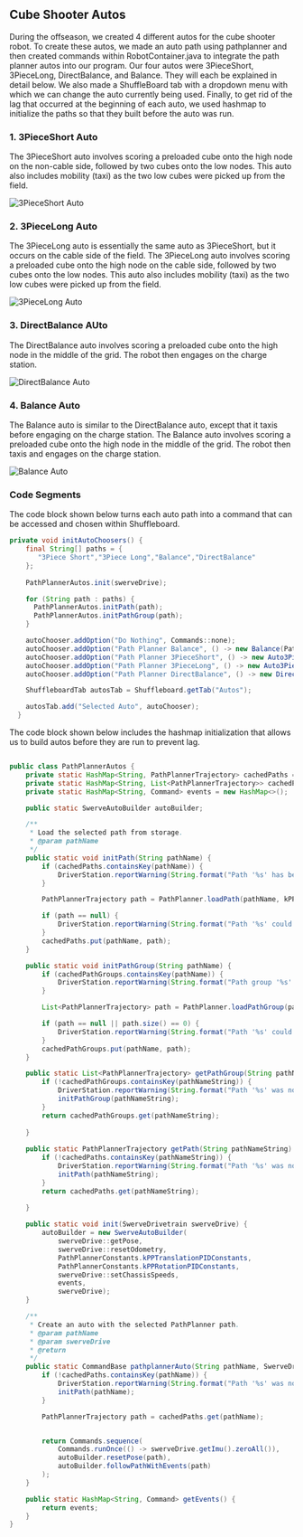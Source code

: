 ## Cube Shooter Autos

During the offseason, we created 4 different autos for the cube shooter robot. To create these autos, we made an auto path using pathplanner and then created commands within RobotContainer.java to integrate the path planner autos into our program. Our four autos were 3PieceShort, 3PieceLong, DirectBalance, and Balance. They will each be explained in detail below. We also made a ShuffleBoard tab with a dropdown menu with which we can change the auto currently being used. Finally, to get rid of the lag that occurred at the beginning of each auto, we used hashmap to initialize the paths so that they built before the auto was run.


### 1. 3PieceShort Auto

The 3PieceShort auto involves scoring a preloaded cube onto the high node on the non-cable side, followed by two cubes onto the low nodes. This auto also includes mobility (taxi) as the two low cubes were picked up from the field.

![3PieceShort Auto](../../images/Offseason/Prog/3PieceShortPathPlannerAuto.png)​

### 2. 3PieceLong Auto

The 3PieceLong auto is essentially the same auto as 3PieceShort, but it occurs on the cable side of the field. The 3PieceLong auto involves scoring a preloaded cube onto the high node on the cable side, followed by two cubes onto the low nodes. This auto also includes mobility (taxi) as the two low cubes were picked up from the field.

![3PieceLong Auto](../../images/Offseason/Prog/3PieceyLongPathPlannerAuto.png)​

### 3. DirectBalance AUto

The DirectBalance auto involves scoring a preloaded cube onto the high node in the middle of the grid. The robot then engages on the charge station.

![DirectBalance Auto](../../images/Offseason/Prog/DirectBalancePathPlannerAuto.png)​

### 4. Balance Auto

The Balance auto is similar to the DirectBalance auto, except that it taxis before engaging on the charge station. The Balance auto involves scoring a preloaded cube onto the high node in the middle of the grid. The robot then taxis and engages on the charge station.

![Balance Auto](../../images/Offseason/Prog/BalancePathPlannerAuto.png)​

### Code Segments

The code block shown below turns each auto path into a command that can be accessed and chosen within Shuffleboard. 

```java
private void initAutoChoosers() {
    final String[] paths = {
       "3Piece Short","3Piece Long","Balance","DirectBalance"
    };
    
    PathPlannerAutos.init(swerveDrive);

    for (String path : paths) {
      PathPlannerAutos.initPath(path);
      PathPlannerAutos.initPathGroup(path);
    }

    autoChooser.addOption("Do Nothing", Commands::none);
    autoChooser.addOption("Path Planner Balance", () -> new Balance(PathPlannerAutos.autoBuilder, swerveDrive, shooter, wrist));
    autoChooser.addOption("Path Planner 3PieceShort", () -> new Auto3PieceShort(PathPlannerAutos.autoBuilder,swerveDrive, shooter, wrist));
    autoChooser.addOption("Path Planner 3PieceLong", () -> new Auto3PieceLong(PathPlannerAutos.autoBuilder, swerveDrive, shooter, wrist));
    autoChooser.addOption("Path Planner DirectBalance", () -> new DirectBalance(PathPlannerAutos.autoBuilder, swerveDrive, shooter, wrist));

    ShuffleboardTab autosTab = Shuffleboard.getTab("Autos");

    autosTab.add("Selected Auto", autoChooser);
  }

```

The code block shown below includes the hashmap initialization that allows us to build autos before they are run to prevent lag.

```java

public class PathPlannerAutos {
    private static HashMap<String, PathPlannerTrajectory> cachedPaths = new HashMap<>();
    private static HashMap<String, List<PathPlannerTrajectory>> cachedPathGroups = new HashMap<>();
    private static HashMap<String, Command> events = new HashMap<>();

    public static SwerveAutoBuilder autoBuilder;

    /**
     * Load the selected path from storage.
     * @param pathName
     */
    public static void initPath(String pathName) {
        if (cachedPaths.containsKey(pathName)) {
            DriverStation.reportWarning(String.format("Path '%s' has been loaded more than once.", pathName), true);
        }

        PathPlannerTrajectory path = PathPlanner.loadPath(pathName, kPPPathConstraints);

        if (path == null) {
            DriverStation.reportWarning(String.format("Path '%s' could not be loaded!", pathName), true);
        }
        cachedPaths.put(pathName, path);
    }

    public static void initPathGroup(String pathName) {
        if (cachedPathGroups.containsKey(pathName)) {
            DriverStation.reportWarning(String.format("Path group '%s' has been loaded more than once.", pathName), true);
        }

        List<PathPlannerTrajectory> path = PathPlanner.loadPathGroup(pathName, kPPPathConstraints);

        if (path == null || path.size() == 0) {
            DriverStation.reportWarning(String.format("Path '%s' could not be loaded!", pathName), true);
        }
        cachedPathGroups.put(pathName, path);
    }

    public static List<PathPlannerTrajectory> getPathGroup(String pathNameString) {
        if (!cachedPathGroups.containsKey(pathNameString)) {
            DriverStation.reportWarning(String.format("Path '%s' was not pre-loaded into memory, which may cause lag during the Autonomous Period.", pathNameString), true);
            initPathGroup(pathNameString);
        }
        return cachedPathGroups.get(pathNameString);
        
    }
    
    public static PathPlannerTrajectory getPath(String pathNameString) {
        if (!cachedPaths.containsKey(pathNameString)) {
            DriverStation.reportWarning(String.format("Path '%s' was not pre-loaded into memory, which may cause lag during the Autonomous Period.", pathNameString), true);
            initPath(pathNameString);
        }
        return cachedPaths.get(pathNameString);
        
    }

    public static void init(SwerveDrivetrain swerveDrive) {
        autoBuilder = new SwerveAutoBuilder(
            swerveDrive::getPose, 
            swerveDrive::resetOdometry, 
            PathPlannerConstants.kPPTranslationPIDConstants,
            PathPlannerConstants.kPPRotationPIDConstants,
            swerveDrive::setChassisSpeeds, 
            events,
            swerveDrive);
    }

    /**
     * Create an auto with the selected PathPlanner path.
     * @param pathName
     * @param swerveDrive
     * @return
     */
    public static CommandBase pathplannerAuto(String pathName, SwerveDrivetrain swerveDrive) {
        if (!cachedPaths.containsKey(pathName)) {
            DriverStation.reportWarning(String.format("Path '%s' was not pre-loaded into memory, which may cause lag during the Autonomous Period.", pathName), true);
            initPath(pathName);
        }

        PathPlannerTrajectory path = cachedPaths.get(pathName);


        return Commands.sequence(
            Commands.runOnce(() -> swerveDrive.getImu().zeroAll()),
            autoBuilder.resetPose(path),
            autoBuilder.followPathWithEvents(path)
        );
    }

    public static HashMap<String, Command> getEvents() {
        return events;
    }
}
```

